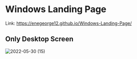 # Windows Landing Page

Link: https://enegeorge12.github.io/Windows-Landing-Page/

## Only Desktop Screen

![2022-05-30 (15)](https://user-images.githubusercontent.com/96048064/170929453-36fbf10a-720e-4e96-8537-f62c68811a92.png)
